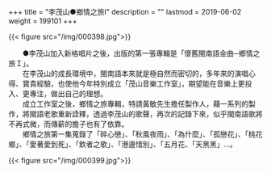 +++
title = "李茂山●鄉情之旅I"
description = ""
lastmod = 2019-06-02
weight = 199101
+++


{{< figure src="/img/000398.jpg">}}  

　　●李茂山加入新格唱片之後，出版的第一張專輯是「懷舊閩南語金曲─鄉情之旅Ｉ」。  
　　在李茂山的成長環境中，閩南語本來就是極自然而密切的，多年來的演唱心得、寶貴經驗，也使他今年特別成立「茂山音樂工作室」，期望能在音樂上更投入、更專注，做出自己的理想。  
　　成立工作室之後，鄉情之旅專輯，特請黃敏先生擔任製作人，藉一系列的製作，將閩語老歌重新詮釋，透過李茂山的歌聲，再次的記錄下來，似乎閩南語歌將不再式微，而傳薪的擔子也有了依靠。  
　　鄉情之旅第一集蒐錄了「碎心戀」、「秋風夜雨」、「為什麼」、「孤戀花」、「桃花鄉」、「愛著愛到死」、「飲者之歌」、「港邊惜別」、「五月花、「天黑黑」…。

{{< figure src="/img/000399.jpg">}}  